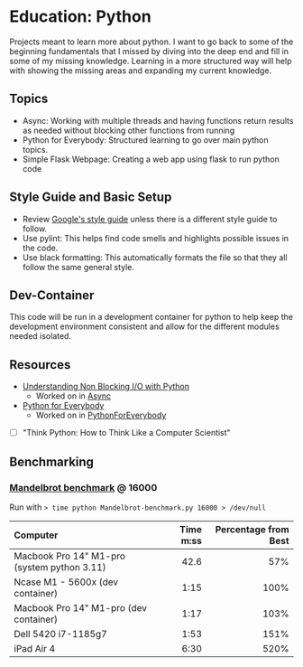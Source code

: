 # Education: Python

Projects meant to learn more about python. I want to go back to some of the
beginning fundamentals that I missed by diving into the deep end and fill in
some of my missing knowledge.  Learning in a more structured way will help with
showing the missing areas and expanding my current knowledge.  

## Topics

- Async: Working with multiple threads and having functions return results as
   needed without blocking other functions from running
- Python for Everybody: Structured learning to go over main python topics.  
- Simple Flask Webpage: Creating a web app using flask to run python code

## Style Guide and Basic Setup

- Review
    [Google's style guide](https://google.github.io/styleguide/pyguide.html)
    unless there is a different style guide to follow.  
- Use pylint: This helps find code smells and highlights possible issues in
    the code.  
- Use black formatting: This automatically formats the file so that they all
    follow the same general style.

## Dev-Container

This code will be run in a development container for python to help keep the
development environment consistent and allow for the different modules needed
isolated.

## Resources

- [Understanding Non Blocking I/O with Python](https://medium.com/vaidikkapoor/understanding-non-blocking-i-o-with-python-part-1-ec31a2e2db9b)
  - Worked on in [Async](./Async/README.md)
- [Python for Everybody](https://www.py4e.com/book)
  - Worked on in [PythonForEverybody](./PythonForEverybody/README.md)
- [ ] "Think Python: How to Think Like a Computer Scientist"

## Benchmarking

### [Mandelbrot benchmark](./Mandelbrot-benchmark.py) @ 16000

Run with `> time python Mandelbrot-benchmark.py 16000 > /dev/null`

| Computer                                    | Time m:ss | Percentage from Best |
|:--------------------------------------------|----------:|---------------------:|
| Macbook Pro 14" M1-pro (system python 3.11) |      42.6 |                  57% |
| Ncase M1 - 5600x (dev container)            |      1:15 |                 100% |
| Macbook Pro 14" M1-pro (dev container)      |      1:17 |                 103% |
| Dell 5420 i7-1185g7                         |      1:53 |                 151% |
| iPad Air 4                                  |      6:30 |                 520% |
